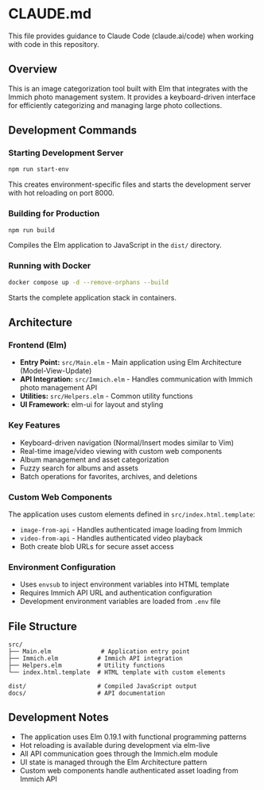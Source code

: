 # CLAUDE.md

This file provides guidance to Claude Code (claude.ai/code) when working with code in this repository.

## Overview

This is an image categorization tool built with Elm that integrates with the Immich photo management system. It provides a keyboard-driven interface for efficiently categorizing and managing large photo collections.

## Development Commands

### Starting Development Server
```bash
npm run start-env
```
This creates environment-specific files and starts the development server with hot reloading on port 8000.

### Building for Production
```bash
npm run build
```
Compiles the Elm application to JavaScript in the `dist/` directory.

### Running with Docker
```bash
docker compose up -d --remove-orphans --build
```
Starts the complete application stack in containers.

## Architecture

### Frontend (Elm)
- **Entry Point:** `src/Main.elm` - Main application using Elm Architecture (Model-View-Update)
- **API Integration:** `src/Immich.elm` - Handles communication with Immich photo management API
- **Utilities:** `src/Helpers.elm` - Common utility functions
- **UI Framework:** elm-ui for layout and styling

### Key Features
- Keyboard-driven navigation (Normal/Insert modes similar to Vim)
- Real-time image/video viewing with custom web components
- Album management and asset categorization
- Fuzzy search for albums and assets
- Batch operations for favorites, archives, and deletions

### Custom Web Components
The application uses custom elements defined in `src/index.html.template`:
- `image-from-api` - Handles authenticated image loading from Immich
- `video-from-api` - Handles authenticated video playback
- Both create blob URLs for secure asset access

### Environment Configuration
- Uses `envsub` to inject environment variables into HTML template
- Requires Immich API URL and authentication configuration
- Development environment variables are loaded from `.env` file

## File Structure

```
src/
├── Main.elm              # Application entry point
├── Immich.elm           # Immich API integration
├── Helpers.elm          # Utility functions
└── index.html.template  # HTML template with custom elements

dist/                    # Compiled JavaScript output
docs/                    # API documentation
```

## Development Notes

- The application uses Elm 0.19.1 with functional programming patterns
- Hot reloading is available during development via elm-live
- All API communication goes through the Immich.elm module
- UI state is managed through the Elm Architecture pattern
- Custom web components handle authenticated asset loading from Immich API